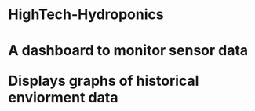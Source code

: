 <h1>HighTech-Hydroponics<h1/>
<p>A dashboard to monitor sensor data<p>
<p>Displays graphs of historical enviorment data<p>
